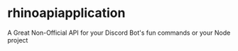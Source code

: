 # rhinoapiapplication
A Great Non-Official API for your Discord Bot's fun commands or your Node project

